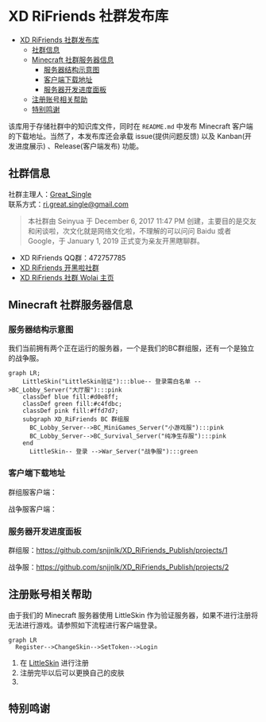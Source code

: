 # XD RiFriends 社群发布库

- [XD RiFriends 社群发布库](#xd-rifriends-社群发布库)
  - [社群信息](#社群信息)
  - [Minecraft 社群服务器信息](#minecraft-社群服务器信息)
    - [服务器结构示意图](#服务器结构示意图)
    - [客户端下载地址](#客户端下载地址)
    - [服务器开发进度面板](#服务器开发进度面板)
  - [注册账号相关帮助](#注册账号相关帮助)
  - [特别鸣谢](#特别鸣谢)

该库用于存储社群中的知识库文件，同时在 `README.md` 中发布 Minecraft 客户端的下载地址。当然了，本发布库还会承载 issue(提供问题反馈) 以及 Kanban(开发进度展示) 、Release(客户端发布) 功能。

## 社群信息

社群主理人：[Great_Single](https://github.com/Great-Single)  
联系方式：ri.great.single@gmail.com

> 本社群由 Seinyua 于 December 6, 2017 11:47 PM 创建，主要目的是交友和闲谈啦，次文化就是网络文化啦，不理解的可以问问 Baidu 或者 Google，于 January 1, 2019 正式变为亲友开黑瞎聊群。

- XD RiFriends QQ群：472757785
- [XD RiFriends 开黑啦社群](https://kaihei.co/8L222x)
- [XD RiFriends 社群 Wolai 主页](https://www.wolai.com/siPbgcprsNMv6d5q8RCPsQ)

## Minecraft 社群服务器信息
### 服务器结构示意图

我们当前拥有两个正在运行的服务器，一个是我们的BC群组服，还有一个是独立的战争服。

```mermaid
graph LR;
    LittleSkin("LittleSkin验证"):::blue-- 登录需白名单 -->BC_Lobby_Server("大厅服"):::pink
    classDef blue fill:#d0e8ff;
    classDef green fill:#c4fdbc;
    classDef pink fill:#ffd7d7;
    subgraph XD_RiFriends BC 群组服
      BC_Lobby_Server-->BC_MiniGames_Server("小游戏服"):::pink
      BC_Lobby_Server-->BC_Survival_Server("纯净生存服"):::pink
    end
      LittleSkin-- 登录 -->War_Server("战争服"):::green
```
### 客户端下载地址

群组服客户端：

战争服客户端：

### 服务器开发进度面板

群组服：https://github.com/snjjnlk/XD_RiFriends_Publish/projects/1

战争服：https://github.com/snjjnlk/XD_RiFriends_Publish/projects/2

## 注册账号相关帮助

由于我们的 Minecraft 服务器使用 LittleSkin 作为验证服务器，如果不进行注册将无法进行游戏。请参照如下流程进行客户端登录。

```mermaid
graph LR
  Register-->ChangeSkin-->SetToken-->Login
```

1. 在 [LittleSkin]() 进行注册
2. 注册完毕以后可以更换自己的皮肤
3. 

## 特别鸣谢

